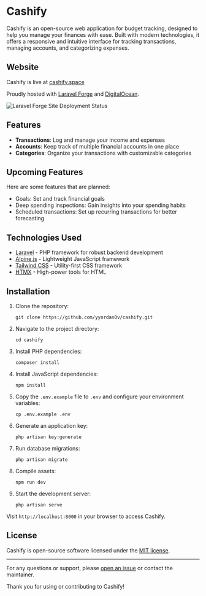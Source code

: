 # Cashify

Cashify is an open-source web application for budget tracking, designed to help you manage your finances with ease. Built with modern technologies, it offers a responsive and intuitive interface for tracking transactions, managing accounts, and categorizing expenses.

## Website

Cashify is live at [cashify.space](https://cashify.space)

Proudly hosted with [Laravel Forge](https://forge.laravel.com) and [DigitalOcean](https://www.digitalocean.com).

![Laravel Forge Site Deployment Status](https://img.shields.io/endpoint?url=https%3A%2F%2Fforge.laravel.com%2Fsite-badges%2F256f3c9f-6c0e-4c44-b032-39ccc567b30c%3Fdate%3D1&style=plastic)

## Features

- **Transactions**: Log and manage your income and expenses
- **Accounts**: Keep track of multiple financial accounts in one place
- **Categories**: Organize your transactions with customizable categories

## Upcoming Features

Here are some features that are planned:

- Goals: Set and track financial goals
- Deep spending inspections: Gain insights into your spending habits
- Scheduled transactions: Set up recurring transactions for better forecasting

## Technologies Used

- [Laravel](https://laravel.com/) - PHP framework for robust backend development
- [Alpine.js](https://alpinejs.dev/) - Lightweight JavaScript framework
- [Tailwind CSS](https://tailwindcss.com/) - Utility-first CSS framework
- [HTMX](https://htmx.org/) - High-power tools for HTML

## Installation

1. Clone the repository:
   ```
   git clone https://github.com/yyordan0v/cashify.git
   ```

2. Navigate to the project directory:
   ```
   cd cashify
   ```

3. Install PHP dependencies:
   ```
   composer install
   ```

4. Install JavaScript dependencies:
   ```
   npm install
   ```

5. Copy the `.env.example` file to `.env` and configure your environment variables:
   ```
   cp .env.example .env
   ```

6. Generate an application key:
   ```
   php artisan key:generate
   ```

7. Run database migrations:
   ```
   php artisan migrate
   ```

8. Compile assets:
   ```
   npm run dev
   ```

9. Start the development server:
   ```
   php artisan serve
   ```

Visit `http://localhost:8000` in your browser to access Cashify.

## License

Cashify is open-source software licensed under the [MIT license](https://opensource.org/licenses/MIT).

---

For any questions or support, please [open an issue](https://github.com/yyordan0v/cashify/issues) or contact the maintainer.

Thank you for using or contributing to Cashify!
